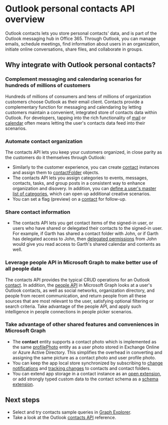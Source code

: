 # Outlook personal contacts API overview

Outlook contacts lets you store personal contacts' data, and is part of the Outlook messaging hub in Office 365. Through Outlook, you can manage emails, schedule meetings, find information about users in an organization, initiate online conversations, share files, and collaborate in groups.

## Why integrate with Outlook personal contacts?

### Complement messaging and calendaring scenarios for hundreds of millions of customers

Hundreds of millions of consumers and tens of millions of organization customers choose Outlook as their email client. Contacts provide a complementary function for messaging and calendaring by letting customers maintain a convenient, integrated store of contacts data within Outlook. For developers, tapping into the rich functionality of [mail](outlook-mail-concept-overview.md) or [calendar](outlook-calendar-concept-overview.md) often means letting the user's contacts data feed into their scenarios.


### Automate contact organization

The contacts API lets you keep your customers organized, in close parity as the customers do it themselves through Outlook:

- Similarly to the customer experience, you can create [contact](../api-reference/v1.0/resources/contact.md) instances and assign them to [contactFolder](../api-reference/v1.0/resources/contactfolder.md) objects.
- The contacts API lets you assign categories to events, messages, contacts, tasks, and group posts in a consistent way to enhance organization and disovery. In addition, you can [define a user's master list of categories](../api-reference/v1.0/api/outlookuser_post_mastercategories.md), which can open up additional creative scenarios.
- You can set a flag (preview) on a [contact](../api-reference/v1.0/resources/contact.md) for follow-up.


### Share contact information

- The contacts API lets you get contact items of the signed-in user, or users who have shared or delegated their contacts to the signed-in user. For example, if Garth has shared a contact folder with John, or if Garth has delegated access to John, then [delegated permissions](permissions_reference.md#delegated-permissions-application-permissions-and-effective-permissions) from John would give you read access to Garth's shared calendar and contents as well.


### Leverage people API in Microsoft Graph to make better use of all people data

The contacts API provides the typical CRUD operations for an Outlook [contact](../api-reference/v1.0/resources/contact.md). In addition, the [people API](people_example.md) in Microsoft Graph looks at a user's Outlook contacts, as well as social networks, organization directory, and people from recent communication, and return people from all these sources that are most relevant to the user, satisfying optional filtering or search criteria. Take advantage of the people API, and apply such intelligence in people connections in people picker scenarios.


### Take advantage of other shared features and conveniences in Microsoft Graph

- The **contact** entity supports a contact photo which is implemented as the same [profilePhoto](../api-reference/v1.0/resources/profilephoto.md) entity as a user photo stored in Exchange Online or Azure Active Directory. This simplifies the overhead in converting and assigning the same picture as a contact photo and user profile photo.
- You can keep the app local store synchronized by subscribing to [change notifications](../api-reference/v1.0/resources/webhooks.md) and [tracking changes](delta_query_overview.md) to contacts and contact folders.
- You can extend app storage in a contact instance as an [open extension](extensibility_overview.md#open-extensions), or add strongly typed custom data to the contact schema as a [schema extension](extensibility_overview.md#schema-extensions).


## Next steps

- Select and try contacts sample queries in [Graph Explorer](https://developer.microsoft.com/graph/graph-explorer/?request=me%2Fcontacts&version=v1.0).
- Take a look at the Outlook [contacts API](../api-reference/v1.0/resources/contact.md) reference.
